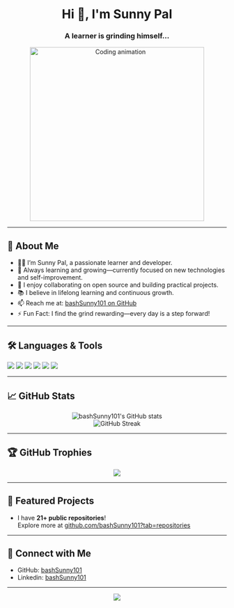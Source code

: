 <!-- Profile README for bashSunny101 -->

<h1 align="center">Hi 👋, I'm Sunny Pal</h1>
<h3 align="center">A learner is grinding himself...</h3>

<p align="center">
  <img src="https://cdn.dribbble.com/users/1162077/screenshots/3848914/programmer.gif" width="400" alt="Coding animation" />
</p>

---

## 🚀 About Me

- 🧑‍💻 I’m Sunny Pal, a passionate learner and developer.
- 🌱 Always learning and growing—currently focused on new technologies and self-improvement.
- 👀 I enjoy collaborating on open source and building practical projects.
- 📚 I believe in lifelong learning and continuous growth.
- 📫 Reach me at: [bashSunny101 on GitHub](https://github.com/bashSunny101)
- ⚡ Fun Fact: I find the grind rewarding—every day is a step forward!

---

## 🛠️ Languages & Tools

<p>
  <img src="https://img.shields.io/badge/python-3776AB?style=for-the-badge&logo=python&logoColor=white" />
  <img src="https://img.shields.io/badge/javascript-F7DF1E?style=for-the-badge&logo=javascript&logoColor=black"/>
  <img src="https://img.shields.io/badge/html5-E34F26?style=for-the-badge&logo=html5&logoColor=white"/>
  <img src="https://img.shields.io/badge/css3-1572B6?style=for-the-badge&logo=css3&logoColor=white"/>
  <img src="https://img.shields.io/badge/git-F05032?style=for-the-badge&logo=git&logoColor=white"/>
  <img src="https://img.shields.io/badge/github-181717?style=for-the-badge&logo=github&logoColor=white"/>
  <!-- Add more as you like! -->
</p>

---

## 📈 GitHub Stats

<p align="center">
  <img src="https://github-readme-stats.vercel.app/api?username=bashSunny101&show_icons=true&theme=tokyonight" alt="bashSunny101's GitHub stats" />
  <br />
  <img src="https://github-readme-streak-stats.herokuapp.com/?user=bashSunny101&theme=tokyonight" alt="GitHub Streak" />
</p>

---

## 🏆 GitHub Trophies

<p align="center">
  <img src="https://github-profile-trophy.vercel.app/?username=bashSunny101&theme=tokyonight&no-frame=true&no-bg=true&margin-w=4" />
</p>

---

## 📂 Featured Projects

- I have **21+ public repositories**!  
  Explore more at [github.com/bashSunny101?tab=repositories](https://github.com/bashSunny101?tab=repositories)

---

## 🤝 Connect with Me

- GitHub: [bashSunny101](https://github.com/bashSunny101)
- Linkedin: [bashSunny101](https://linkedin.com/in/bashSunny101)

---

<p align="center">
  <img src="https://quotes-github-readme.vercel.app/api?type=horizontal&theme=tokyonight" />
</p>

<!--
**bashSunny101/bashSunny101** is a ✨ special ✨ repository for your Profile README.
The README.md file (this file) appears on your GitHub profile!
-->
